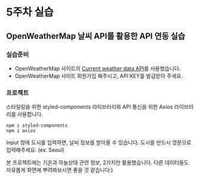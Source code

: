 # 5주차 실습

## OpenWeatherMap 날씨 API를 활용한 API 연동 실습

### 실습준비
- OpenWeatherMap 사이트의 [Current weather data API](https://openweathermap.org/current)를 사용했습니다. 
- OpenWeatherMap 사이트 회원가입 해주시고, API KEY를 발급받아 주세요. 

### 프로젝트 
스타일링을 위한 styled-components 라이브러리와 API 통신을 위한 Axios 라이브러리를 사용합니다.  
```
npm i styled-components
npm i axios
```
  
Input 창에 도시를 입력하면, 날씨 정보를 받아올 수 있습니다. 도시를 반드시 영문으로 입력해주세요. (ex. Seoul)
  
본 프로젝트에는 기온과 하늘상태 관련 정보, 2가지만 활용했습니다. 다른 데이터들도 자유롭게 화면에 뿌려봐보시면 좋을 것 같습니다:) 




